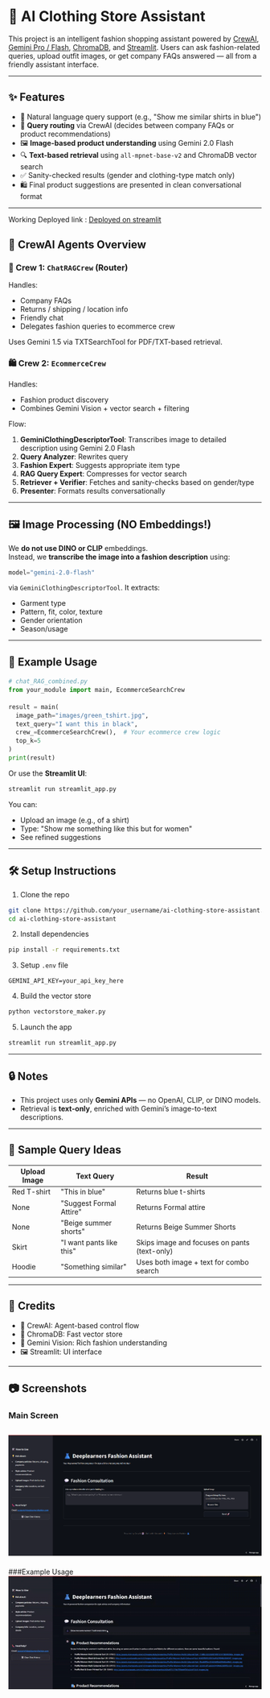 # 👕 AI Clothing Store Assistant

This project is an intelligent fashion shopping assistant powered by [CrewAI](https://docs.crewai.com), [Gemini Pro / Flash](https://ai.google.dev/gemini-api/docs/overview), [ChromaDB](https://www.trychroma.com/), and [Streamlit](https://streamlit.io/). Users can ask fashion-related queries, upload outfit images, or get company FAQs answered — all from a friendly assistant interface.

---

## ✨ Features

- 💬 Natural language query support (e.g., "Show me similar shirts in blue")
- 🧠 **Query routing** via CrewAI (decides between company FAQs or product recommendations)
- 🖼️ **Image-based product understanding** using Gemini 2.0 Flash
- 🔍 **Text-based retrieval** using `all-mpnet-base-v2` and ChromaDB vector search
- ✅ Sanity-checked results (gender and clothing-type match only)
- 🛍️ Final product suggestions are presented in clean conversational format

---

Working Deployed link : [Deployed on streamlit](https://ai-clothing-assistant-imb4hcwifbmswfcfr6cvwf.streamlit.app/)

## 🧠 CrewAI Agents Overview

### 📌 Crew 1: `ChatRAGCrew` (Router)
Handles:
- Company FAQs
- Returns / shipping / location info
- Friendly chat
- Delegates fashion queries to ecommerce crew

Uses Gemini 1.5 via TXTSearchTool for PDF/TXT-based retrieval.

### 🛍️ Crew 2: `EcommerceCrew`
Handles:
- Fashion product discovery
- Combines Gemini Vision + vector search + filtering

Flow:
1. **GeminiClothingDescriptorTool**: Transcribes image to detailed description using Gemini 2.0 Flash
2. **Query Analyzer**: Rewrites query
3. **Fashion Expert**: Suggests appropriate item type
4. **RAG Query Expert**: Compresses for vector search
5. **Retriever + Verifier**: Fetches and sanity-checks based on gender/type
6. **Presenter**: Formats results conversationally

---

## 🖼️ Image Processing (NO Embeddings!)

We **do not use DINO or CLIP** embeddings.  
Instead, we **transcribe the image into a fashion description** using:

```python
model="gemini-2.0-flash"
```

via `GeminiClothingDescriptorTool`. It extracts:
- Garment type
- Pattern, fit, color, texture
- Gender orientation
- Season/usage

---

## 🧪 Example Usage

```python
# chat_RAG_combined.py
from your_module import main, EcommerceSearchCrew

result = main(
  image_path="images/green_tshirt.jpg",
  text_query="I want this in black",
  crew_=EcommerceSearchCrew(),  # Your ecommerce crew logic
  top_k=5
)
print(result)
```

Or use the **Streamlit UI**:

```bash
streamlit run streamlit_app.py
```

You can:
- Upload an image (e.g., of a shirt)
- Type: "Show me something like this but for women"
- See refined suggestions

---

## 🛠️ Setup Instructions

1. Clone the repo

```bash
git clone https://github.com/your_username/ai-clothing-store-assistant.git
cd ai-clothing-store-assistant
```

2. Install dependencies

```bash
pip install -r requirements.txt
```

3. Setup `.env` file

```env
GEMINI_API_KEY=your_api_key_here
```

4. Build the vector store

```bash
python vectorstore_maker.py
```

5. Launch the app

```bash
streamlit run streamlit_app.py
```

---

## 🔒 Notes

- This project uses only **Gemini APIs** — no OpenAI, CLIP, or DINO models.
- Retrieval is **text-only**, enriched with Gemini’s image-to-text descriptions.

---

## 📌 Sample Query Ideas

| Upload Image | Text Query                 | Result                                           |
|--------------|----------------------------|--------------------------------------------------|
| Red T-shirt  | "This in blue"             | Returns blue t-shirts                           |
| None         | "Suggest Formal Attire"    | Returns Formal attire                           |
| None         | "Beige summer shorts"      | Returns Beige Summer Shorts                     |
| Skirt        | "I want pants like this"   | Skips image and focuses on pants (text-only)    |
| Hoodie       | "Something similar"        | Uses both image + text for combo search         |

---

## 🤝 Credits

- 🧠 CrewAI: Agent-based control flow
- 🔎 ChromaDB: Fast vector store
- 🌈 Gemini Vision: Rich fashion understanding
- 🖼️ Streamlit: UI interface

---

## 📷 Screenshots
### Main Screen
![Main Screen](https://github.com/badri-2004/AI-Clothing-Assistant/blob/main/Screenshot%202025-06-10%20184934.png)
---
###Example Usage
![Example Usage](https://github.com/badri-2004/AI-Clothing-Assistant/blob/main/screen-capture2-ezgif.com-optimize.gif)

